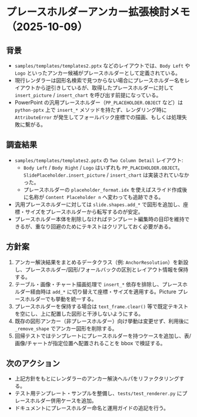 # プレースホルダーアンカー拡張検討メモ（2025-10-09）

## 背景
- `samples/templates/templates2.pptx` などのレイアウトでは、`Body Left` や `Logo` といったアンカー候補がプレースホルダーとして定義されている。
- 現行レンダラーは図形名検索で見つからない場合にプレースホルダー名をレイアウトから逆引きしているが、取得したプレースホルダーに対して `insert_picture` / `insert_chart` を呼び出す前提になっている。
- PowerPoint の汎用プレースホルダー（`PP_PLACEHOLDER.OBJECT` など）は `python-pptx` 上で `insert_*` メソッドを持たず、レンダリング時に `AttributeError` が発生してフォールバック座標での描画、もしくは処理失敗に繋がる。

## 調査結果
- `samples/templates/templates2.pptx` の `Two Column Detail` レイアウト:
  - `Body Left` / `Body Right` / `Logo` はいずれも `PP_PLACEHOLDER.OBJECT`。`SlidePlaceholder.insert_picture` / `insert_chart` は実装されていなかった。
  - プレースホルダーの `placeholder_format.idx` を使えばスライド作成後に名称が `Content Placeholder n` へ変わっても追跡できる。
- 汎用プレースホルダーに対しては `slide.shapes.add_*` で図形を追加し、座標・サイズをプレースホルダーから転写するのが安定。
- プレースホルダー本体を削除しなければテンプレート編集時の目印を維持できるが、重なり回避のためにテキストはクリアしておく必要がある。

## 方針案
1. アンカー解決結果をまとめるデータクラス（例: `AnchorResolution`）を新設し、プレースホルダー/図形/フォールバックの区別とレイアウト情報を保持する。
2. テーブル・画像・チャート描画処理で `insert_*` 依存を排除し、プレースホルダー経由時は `add_*` に切り替えて座標・サイズを適用する。Picture プレースホルダーでも挙動を統一する。
3. プレースホルダーを保持する場合は `text_frame.clear()` 等で既定テキストを空にし、上に配置した図形と干渉しないようにする。
4. 既存の図形アンカー（非プレースホルダー）向け挙動は変更せず、利用後に `_remove_shape` でアンカー図形を削除する。
5. 回帰テストではテンプレートにプレースホルダーを持つケースを追加し、表/画像/チャートが指定位置へ配置されることを bbox で検証する。

## 次のアクション
- 上記方針をもとにレンダラーのアンカー解決ヘルパをリファクタリングする。
- テスト用テンプレート・サンプルを整備し、`tests/test_renderer.py` にプレースホルダー併用ケースを追加。
- ドキュメントにプレースホルダー命名と運用ガイドの追記を行う。
